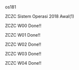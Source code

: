 os181

ZCZC Sistem Operasi 2018 Awal(1)

ZCZC W00 Done!!

ZCZC W01 Done!!

ZCZC W02 Done!!

ZCZC W03 Done!!

ZCZC W04 Done!!

